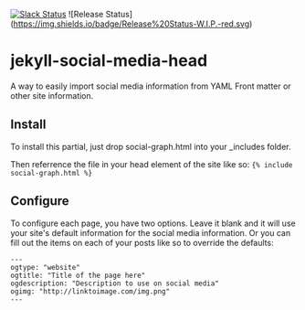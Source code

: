 [![Slack Status](https://uc-slack.herokuapp.com/badge.svg)](https://uc-slack.herokuapp.com) ![Release Status]
(https://img.shields.io/badge/Release%20Status-W.I.P.-red.svg)

# jekyll-social-media-head
A way to easily import social media information from YAML Front matter or other site information.


## Install
To install this partial, just drop social-graph.html into your _includes folder.

Then referrence the file in your head element of the site like so: `{% include social-graph.html %}`


## Configure
To configure each page, you have two options. Leave it blank and it will use your site's default information for the social media information. Or you can fill out the items on each of your posts like so to override the defaults:

```
---
ogtype: "website"
ogtitle: "Title of the page here"
ogdescription: "Description to use on social media"
ogimg: "http://linktoimage.com/img.png"
---
```
